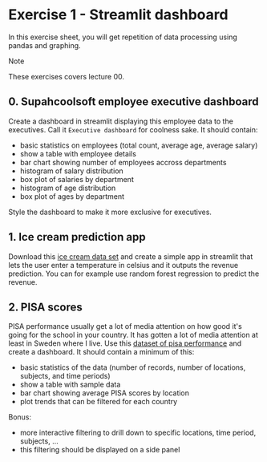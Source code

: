 # Exercise 1 - Streamlit dashboard

In this exercise sheet, you will get repetition of data processing using pandas and graphing.

> [!NOTE]
> These exercises covers lecture 00.

## 0. Supahcoolsoft employee executive dashboard

Create a dashboard in streamlit displaying this employee data to the executives. Call it `Executive dashboard` for coolness sake. It should contain: 

- basic statistics on employees (total count, average age, average salary)
- show a table with employee details
- bar chart showing number of employees accross departments
- histogram of salary distribution
- box plot of salaries by department
- histogram of age distribution
- box plot of ages by department

Style the dashboard to make it more exclusive for executives.


## 1. Ice cream prediction app

Download this [ice cream data set](https://www.kaggle.com/datasets/vinicius150987/ice-cream-revenue) and create a simple app in streamlit that lets the user enter a temperature in celsius and it outputs the revenue prediction. You can for example use random forest regression to predict the revenue.  

## 2. PISA scores

PISA performance usually get a lot of media attention on how good it's going for the school in your country. It has gotten a lot of media attention at least in Sweden where I live. Use this [dataset of pisa performance](https://www.kaggle.com/datasets/thedevastator/pisa-performance-scores-by-country) and create a dashboard. It should contain a minimum of this: 

- basic statistics of the data (number of records, number of locations, subjects, and time periods)
- show a table with sample data
- bar chart showing average PISA scores by location
- plot trends that can be filtered for each country 
  
Bonus:
- more interactive filtering to drill down to specific locations, time period, subjects, ... 
- this filtering should be displayed on a side panel

